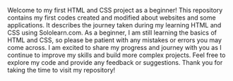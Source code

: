 Welcome to my first HTML and CSS project as a beginner!
This repository contains my first codes created and modified about websites and some applications.
It describes the journey taken during my learning HTML and CSS using Sololearn.com.
As a beginner, I am still learning the basics of HTML and CSS, so please be patient with any mistakes or errors you may come across.
I am excited to share my progress and journey with you as I continue to improve my skills and build more complex projects.
Feel free to explore my code and provide any feedback or suggestions.
Thank you for taking the time to visit my repository!
